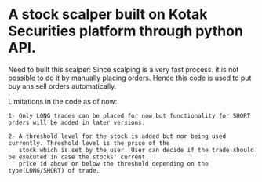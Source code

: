 # A stock scalper built on Kotak Securities platform through python API.

Need to built this scalper:
	Since scalping is a very fast process. it is not possible to do it by manually placing orders. Hence
	this code is used to put buy ans sell orders automatically.
	   
Limitations in the code as of now:

	1- Only LONG trades can be placed for now but functionality for SHORT orders will be added in later versions.
	
	2- A threshold level for the stock is added but nor being used currently. Threshold level is the price of the
	   stock which is set by the user. User can decide if the trade should be executed in case the stocks' current
	   price id above or below the threshold depending on the type(LONG/SHORT) of trade.